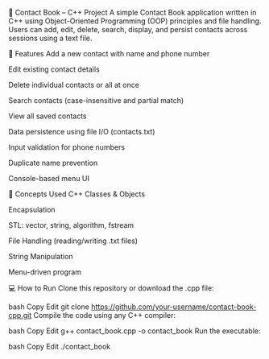 📘 Contact Book – C++ Project
A simple Contact Book application written in C++ using Object-Oriented Programming (OOP) principles and file handling. Users can add, edit, delete, search, display, and persist contacts across sessions using a text file.

🚀 Features
Add a new contact with name and phone number

Edit existing contact details

Delete individual contacts or all at once

Search contacts (case-insensitive and partial match)

View all saved contacts

Data persistence using file I/O (contacts.txt)

Input validation for phone numbers

Duplicate name prevention

Console-based menu UI

🧠 Concepts Used
C++ Classes & Objects

Encapsulation

STL: vector, string, algorithm, fstream

File Handling (reading/writing .txt files)

String Manipulation

Menu-driven program

💻 How to Run
Clone this repository or download the .cpp file:

bash
Copy
Edit
git clone https://github.com/your-username/contact-book-cpp.git
Compile the code using any C++ compiler:

bash
Copy
Edit
g++ contact_book.cpp -o contact_book
Run the executable:

bash
Copy
Edit
./contact_book
